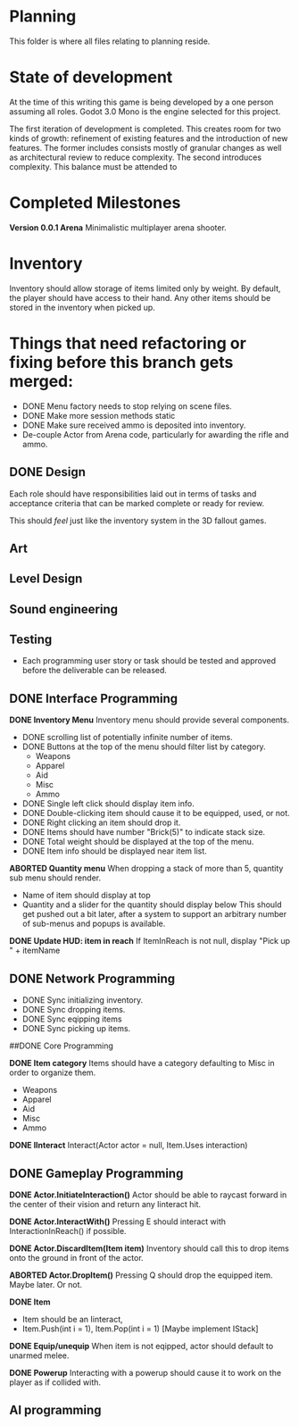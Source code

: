 # Planning

This folder is where all files relating to planning reside.

# State of development

At the time of this writing this game is being developed by a
one person assuming all roles. Godot 3.0 Mono is the engine selected 
for this project.

The first iteration of development is completed. This creates room for
two kinds of growth: refinement of existing features and the introduction
of new features. The former includes consists mostly of granular changes
as well as architectural review to reduce complexity. The second introduces
complexity. This balance must be attended to 


# Completed Milestones

**Version 0.0.1 Arena**
Minimalistic multiplayer arena shooter.

# Inventory
Inventory should allow storage of items limited only by weight.
By default, the player should have access to their hand. Any other items
should be stored in the inventory when picked up.

# Things that need refactoring or fixing before this branch gets merged:
- DONE Menu factory needs to stop relying on scene files.
- DONE Make more session methods static
- DONE Make sure received ammo is deposited into inventory.
- De-couple Actor from Arena code, particularly for awarding the rifle and ammo.


## DONE Design
Each role should have responsibilities laid out in terms of tasks and acceptance
criteria that can be marked complete or ready for review.

This should *feel* just like the inventory system in the 3D fallout games.

## Art

## Level Design

## Sound engineering

## Testing
- Each programming user story or task should be tested and approved before
the deliverable can be released.

## DONE Interface Programming

**DONE Inventory Menu**
Inventory menu should provide several components.

- DONE scrolling list of potentially infinite number of items.
- DONE Buttons at the top of the menu should filter list by category.
	- Weapons
	- Apparel
	- Aid
	- Misc
	- Ammo
- DONE Single left click should display item info.
- DONE Double-clicking item should cause it to be equipped, used, or not.
- DONE Right clicking an item should drop it.
- DONE Items should have number "Brick(5)" to indicate stack size.
- DONE Total weight should be displayed at the top of the menu.
- DONE Item info should be displayed near item list.

**ABORTED Quantity menu**
When dropping a stack of more than 5, quantity sub menu should render.

- Name of item should display at top
- Quantity and a slider for the quantity should display below
This should get pushed out a bit later, after a system to support an
arbitrary number of sub-menus and popups is available.

**DONE Update HUD: item in reach**
If ItemInReach is not null, display "Pick up " + itemName

## DONE Network Programming

- DONE Sync initializing inventory.
- DONE Sync dropping items.
- DONE Sync eqipping items
- DONE Sync picking up items.


##DONE Core Programming

**DONE Item category**
Items should have a category defaulting to Misc in order to organize them.
- Weapons
- Apparel
- Aid
- Misc
- Ammo

**DONE IInteract**
Interact(Actor actor = null, Item.Uses interaction)


## DONE Gameplay Programming

**DONE Actor.InitiateInteraction()**
Actor should be able to raycast forward in the center of their vision and return any Iinteract hit. 

**DONE Actor.InteractWith()**
Pressing E should interact with InteractionInReach() if possible.

**DONE Actor.DiscardItem(Item item)**
Inventory should call this to drop items onto the ground in front of the actor.

**ABORTED Actor.DropItem()**
Pressing Q should drop the equipped item.
Maybe later. Or not.

**DONE Item**
- Item should be an Iinteract, 
- Item.Push(int i = 1), Item.Pop(int i = 1) [Maybe implement IStack]

**DONE Equip/unequip**
When item is not eqipped, actor should default to unarmed melee.

**DONE Powerup**
Interacting with a powerup should cause it to work on the player as if collided with.

## AI programming
